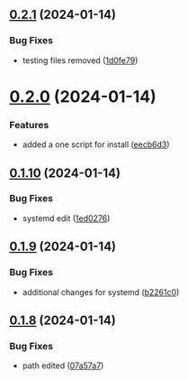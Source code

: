 ## [0.2.1](https://github.com/Energy-Control-no/fleet-flow-autoinstaller/compare/v0.2.0...v0.2.1) (2024-01-14)


### Bug Fixes

*  testing files removed ([1d0fe79](https://github.com/Energy-Control-no/fleet-flow-autoinstaller/commit/1d0fe792ab12abeb71f5f317f2fb733469cb3770))



# [0.2.0](https://github.com/Energy-Control-no/fleet-flow-autoinstaller/compare/v0.1.10...v0.2.0) (2024-01-14)


### Features

* added a one script for install ([eecb6d3](https://github.com/Energy-Control-no/fleet-flow-autoinstaller/commit/eecb6d39de92afe782bbc2b21581e2a464c1f913))



## [0.1.10](https://github.com/Energy-Control-no/fleet-flow-autoinstaller/compare/v0.1.9...v0.1.10) (2024-01-14)


### Bug Fixes

* systemd edit ([1ed0276](https://github.com/Energy-Control-no/fleet-flow-autoinstaller/commit/1ed02761fa0ccac23cbf1d0506fd28334e276ddd))



## [0.1.9](https://github.com/Energy-Control-no/fleet-flow-autoinstaller/compare/v0.1.8...v0.1.9) (2024-01-14)


### Bug Fixes

* additional changes for systemd ([b2261c0](https://github.com/Energy-Control-no/fleet-flow-autoinstaller/commit/b2261c05ca05d3690ba8be895a1f52eefc02f028))



## [0.1.8](https://github.com/Energy-Control-no/fleet-flow-autoinstaller/compare/v0.1.7...v0.1.8) (2024-01-14)


### Bug Fixes

* path edited ([07a57a7](https://github.com/Energy-Control-no/fleet-flow-autoinstaller/commit/07a57a746ca6c89f04dc5ce1169d369d1c86fe42))



